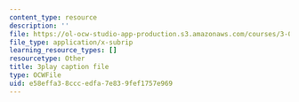 ```yaml
---
content_type: resource
description: ''
file: https://ol-ocw-studio-app-production.s3.amazonaws.com/courses/3-091sc-introduction-to-solid-state-chemistry-fall-2010/e58effa38cccedfa7e839fef1757e969_FVzaznYPCes.srt
file_type: application/x-subrip
learning_resource_types: []
resourcetype: Other
title: 3play caption file
type: OCWFile
uid: e58effa3-8ccc-edfa-7e83-9fef1757e969
---
```

